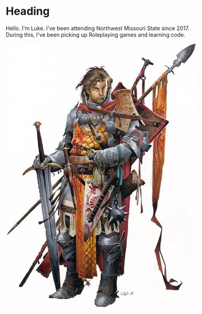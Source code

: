 # Heading

Hello. I'm Luke. I've been attending Northwest Missouri State since 2017. During this, I've been picking up Roleplaying games and learning code. 

![Fantasy Knight from Pathfinder](Alain.jpg)
